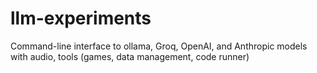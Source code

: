 # llm-experiments
 Command-line interface to ollama, Groq, OpenAI, and Anthropic models with audio, tools (games, data management, code runner)
